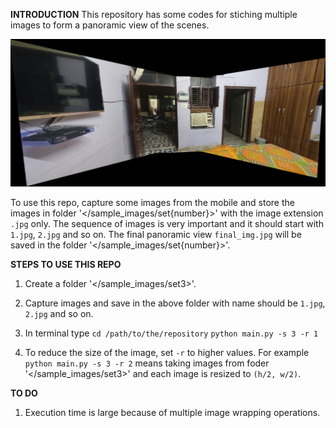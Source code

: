 **INTRODUCTION**
This repository has some codes for stiching multiple images to form a panoramic view of the scenes. 

<p align="center">
  <img src="/sample_images/set1/final_img.jpg" />
</p>

To use this repo, capture some images from the mobile and store the images in folder '</sample_images/set{number}>' with the image extension `.jpg` only. The sequence of images is very important and it should start with `1.jpg`, `2.jpg` and so on. The final panoramic view `final_img.jpg` will be saved in the folder '</sample_images/set{number}>'. 



**STEPS TO USE THIS REPO**
1. Create a folder '</sample_images/set3>'.
2. Capture images and save in the above folder with name should be `1.jpg`, `2.jpg` and so on.
3. In terminal type 
`cd /path/to/the/repository`
`python main.py -s 3 -r 1`


4. To reduce the size of the image, set `-r` to higher values. 
For example  `python main.py -s 3 -r 2` means taking images from foder '</sample_images/set3>' and each image is resized to `(h/2, w/2)`.





**TO DO**
1. Execution time is large because of multiple image wrapping operations.


